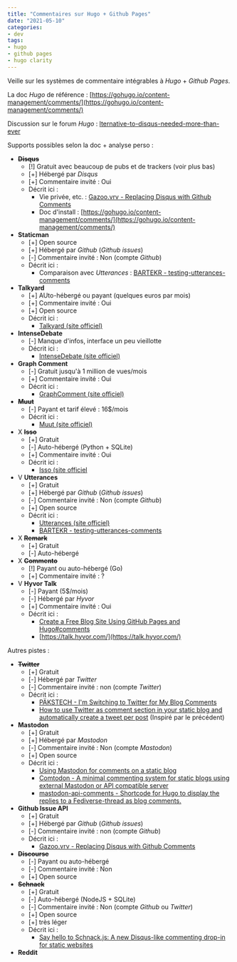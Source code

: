 ```yaml
---
title: "Commentaires sur Hugo + Github Pages"
date: "2021-05-10"
categories: 
- dev
tags: 
- hugo
- github pages
- hugo clarity
---
```


Veille sur les systèmes de commentaire intégrables à _Hugo_ + _Github Pages_.

La doc _Hugo_ de référence : [https://gohugo.io/content-management/comments/](https://gohugo.io/content-management/comments/)

Discussion sur le forum _Hugo_ : [lternative-to-disqus-needed-more-than-ever](https://discourse.gohugo.io/t/alternative-to-disqus-needed-more-than-ever/5516)

Supports possibles selon la doc + analyse perso :

- ~~__Disqus__~~
    - [!] Gratuit avec beaucoup de pubs et de trackers (voir plus bas)
    - [+] Hébergé par _Disqus_
    - [+] Commentaire invité : Oui
    - Décrit ici :
        - Vie privée, etc. : [Gazoo.vrv - Replacing Disqus with Github Comments](http://donw.io/post/github-comments/)
        - Doc d'install : [https://gohugo.io/content-management/comments/](https://gohugo.io/content-management/comments/)
- __Staticman__
    - [+] Open source
    - [+] Hébergé par _Github_ (_Github issues_)
    - [-] Commentaire invité : Non (compte _Github_)
    - Décrit ici :
        - Comparaison avec _Utterances_ : [BARTEKR - testing-utterances-comments](https://blog.bartekr.net/2021/01/17/testing-utterances-comments/)
- __Talkyard__
    - [+] AUto-hébergé ou payant (quelques euros par mois)
    - [+] Commentaire invité : Oui
    - [+] Open source
    - Décrit ici :
        - [Talkyard (site officiel)](https://www.talkyard.io/)
- __IntenseDebate__
    - [-] Manque d'infos, interface un peu vieillotte
    - Décrit ici :
        - [IntenseDebate (site officiel)](https://www.intensedebate.com/home)
- __Graph Comment__
    - [-] Gratuit jusqu'à 1 million de vues/mois
    - [+] Commentaire invité : Oui
    - Décrit ici :
        - [GraphComment (site officiel)](https://graphcomment.com/)
- ~~__Muut__~~
    - [-] Payant et tarif élevé : 16$/mois
    - Décrit ici :
        - [Muut (site officiel)](https://muut.com/)
- X ~~__Isso__~~
    - [+] Gratuit
    - [-] Auto-hébergé (Python + SQLite)
    - [+] Commentaire invité : Oui
    - Décrit ici :
        - [Isso (site officiel](https://posativ.org/isso/)
- V __Utterances__
    - [+] Gratuit
    - [+] Hébergé par _Github_ (_Github issues_)
    - [-] Commentaire invité : Non (compte _Github_)
    - [+] Open source
    - Décrit ici :
        - [Utterances (site officiel)](https://utteranc.es/)
        - [BARTEKR - testing-utterances-comments](https://blog.bartekr.net/2021/01/17/testing-utterances-comments/)
- X ~~__Remark__~~
    - [+] Gratuit
    - [-] Auto-hébergé
- X ~~__Commento__~~
    - [!] Payant ou auto-hébergé (Go)
    - [+] Commentaire invité : ?
- V __Hyvor Talk__
    - [-] Payant (5$/mois)
    - [-] Hébergé par _Hyvor_
    - [+] Commentaire invité : Oui
    - Décrit ici :
        - [Create a Free Blog Site Using GitHub Pages and Hugo#comments](https://youngkin.github.io/post/createafreeblogsite/#add-support-for-comments)
        - [https://talk.hyvor.com/](https://talk.hyvor.com/)

Autres pistes :

- ~~__Twitter__~~
    - [+] Gratuit
    - [-] Hébergé par _Twitter_
    - [-] Commentaire invité : non (compte _Twitter_)
    - Décrit ici :
        - [PÄKSTECH - I'm Switching to Twitter for My Blog Comments](https://pakstech.com/blog/switching-to-twitter-comments/)
        - [How to use Twitter as comment section in your static blog and automatically create a tweet per post](https://theprogress.site/2020-06-30-how-to-use-twitter-as-comment-section-in-your-static-blog/) (Inspiré par le précédent)
- __Mastodon__
    - [+] Gratuit
    - [+] Hébergé par _Mastodon_
    - [-] Commentaire invité : Non (compte _Mastodon_)
    - [+] Open source
    - Décrit ici :
        - [Using Mastodon for comments on a static blog](https://lottalinuxlinks.com/using-mastodon-for-comments-on-a-static-blog/)
        - [Comtodon - A minimal commenting system for static blogs using external Mastodon or API compatible server](https://git.wadza.fr/me/comtodon)
        - [mastodon-api-comments - Shortcode for Hugo to display the replies to a Fediverse-thread as blog comments.](https://schlomp.space/tastytea/hugo-mastodon-api-comments)
- __Github Issue API__
    - [+] Gratuit
    - [+] Hébergé par _Github_ (_Github issues_)
    - [-] Commentaire invité : non (compte _Github_)
    - Décrit ici :
        - [Gazoo.vrv - Replacing Disqus with Github Comments](http://donw.io/post/github-comments/)
- ~~__Discourse__~~
    - [-] Payant ou auto-hébergé
    - [-] Commentaire invité : Non
    - [+] Open source
- ~~__Schnack__~~
    - [+] Gratuit
    - [-] Auto-hébergé (NodeJS + SQLite)
    - [-] Commentaire invité : Non (compte _Github_ ou _Twitter_)
    - [+] Open source
    - [+] très léger
    - Décrit ici :
        - [Say hello to Schnack.js: A new Disqus-like commenting drop-in for static websites](https://www.vis4.net/blog/2017/10/hello-schnack/)
- __Reddit__ 





